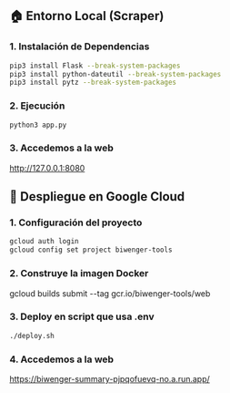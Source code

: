## 🏠 Entorno Local (Scraper)
### 1. Instalación de Dependencias
```bash
pip3 install Flask --break-system-packages
pip3 install python-dateutil --break-system-packages
pip3 install pytz --break-system-packages

```

### 2. Ejecución
```bash
python3 app.py
```

### 3. Accedemos a la web
http://127.0.0.1:8080


## 🚀 Despliegue en Google Cloud
### 1. Configuración del proyecto
```bash
gcloud auth login
gcloud config set project biwenger-tools
```

### 2. Construye la imagen Docker
gcloud builds submit --tag gcr.io/biwenger-tools/web

### 3. Deploy en script que usa .env
```bash
./deploy.sh
```

### 4. Accedemos a la web
https://biwenger-summary-pjpqofuevq-no.a.run.app/